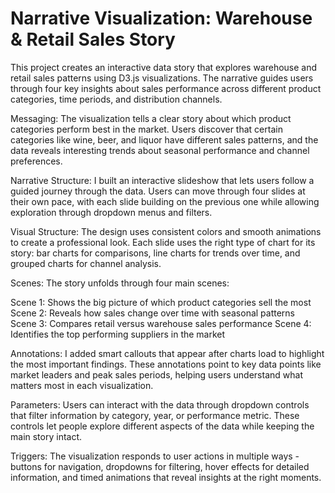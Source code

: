 # Narrative Visualization: Warehouse & Retail Sales Story

This project creates an interactive data story that explores warehouse and retail sales patterns using D3.js visualizations. The narrative guides users through four key insights about sales performance across different product categories, time periods, and distribution channels.

Messaging: The visualization tells a clear story about which product categories perform best in the market. Users discover that certain categories like wine, beer, and liquor have different sales patterns, and the data reveals interesting trends about seasonal performance and channel preferences.

Narrative Structure: I built an interactive slideshow that lets users follow a guided journey through the data. Users can move through four slides at their own pace, with each slide building on the previous one while allowing exploration through dropdown menus and filters.

Visual Structure: The design uses consistent colors and smooth animations to create a professional look. Each slide uses the right type of chart for its story: bar charts for comparisons, line charts for trends over time, and grouped charts for channel analysis.

Scenes: The story unfolds through four main scenes:

Scene 1: Shows the big picture of which product categories sell the most
Scene 2: Reveals how sales change over time with seasonal patterns  
Scene 3: Compares retail versus warehouse sales performance
Scene 4: Identifies the top performing suppliers in the market

Annotations: I added smart callouts that appear after charts load to highlight the most important findings. These annotations point to key data points like market leaders and peak sales periods, helping users understand what matters most in each visualization.

Parameters: Users can interact with the data through dropdown controls that filter information by category, year, or performance metric. These controls let people explore different aspects of the data while keeping the main story intact.

Triggers: The visualization responds to user actions in multiple ways - buttons for navigation, dropdowns for filtering, hover effects for detailed information, and timed animations that reveal insights at the right moments.

